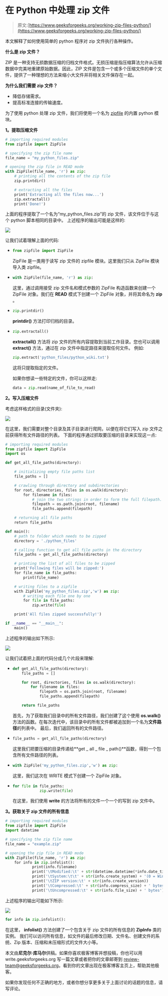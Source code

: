 # 在 Python 中处理 zip 文件

> 原文:[https://www.geeksforgeeks.org/working-zip-files-python/](https://www.geeksforgeeks.org/working-zip-files-python/)

本文解释了如何使用简单的 python 程序对 zip 文件执行各种操作。

**什么是 zip 文件？**

ZIP 是一种支持无损数据压缩的归档文件格式。无损压缩是指压缩算法允许从压缩数据中完美地重建原始数据。因此，ZIP 文件是包含一个或多个压缩文件的单个文件，提供了一种理想的方法来缩小大文件并将相关文件保存在一起。

**为什么我们需要 zip 文件？**

*   降低存储需求。
*   提高标准连接的传输速度。

为了使用 python 处理 zip 文件，我们将使用一个名为 [zipfile](https://docs.python.org/2/library/zipfile.html) 的内置 python 模块。

**1。提取压缩文件**

```py
# importing required modules
from zipfile import ZipFile

# specifying the zip file name
file_name = "my_python_files.zip"

# opening the zip file in READ mode
with ZipFile(file_name, 'r') as zip:
    # printing all the contents of the zip file
    zip.printdir()

    # extracting all the files
    print('Extracting all the files now...')
    zip.extractall()
    print('Done!')
```

上面的程序提取了一个名为“my_python_files.zip”的 zip 文件，该文件位于与这个 python 脚本相同的目录中。
上述程序的输出可能是这样的:

![](img/60827d847b225cd1cbcd9ce04f4437c6.png)

让我们试着理解上面的代码:

*   ```py
    from zipfile import ZipFile
    ```

    ZipFile 是一类用于读写 zip 文件的 zipfile 模块。这里我们只从 ZipFile 模块导入类 zipfile。

*   ```py
    with ZipFile(file_name, 'r') as zip:
    ```

    这里，通过调用接受 zip 文件名和模式参数的 ZipFile 构造函数来创建一个 ZipFile 对象。我们在 **READ** 模式下创建一个 ZipFile 对象，并将其命名为 **zip** 。

*   ```py
    zip.printdir()
    ```

    **printdir()** 方法打印归档的目录。

*   ```py
    zip.extractall()
    ```

    **extractall()** 方法将 zip 文件的所有内容提取到当前工作目录。您也可以调用 **extract()** 方法，通过在 zip 文件中指定路径来提取任何文件。
    例如:

    ```py
    zip.extract('python_files/python_wiki.txt')
    ```

    这将只提取指定的文件。

    如果你想读一些特定的文件，你可以这样走:

    ```py
    data = zip.read(name_of_file_to_read)
    ```

**2。写入压缩文件**

考虑这样格式的目录(文件夹):

![](img/2e2a79278833c9b72533542febe25f03.png)

在这里，我们需要对整个目录及其子目录进行爬网，以便在将它们写入 zip 文件之前获得所有文件路径的列表。
下面的程序通过抓取要压缩的目录来实现这一点:

```py
# importing required modules
from zipfile import ZipFile
import os

def get_all_file_paths(directory):

    # initializing empty file paths list
    file_paths = []

    # crawling through directory and subdirectories
    for root, directories, files in os.walk(directory):
        for filename in files:
            # join the two strings in order to form the full filepath.
            filepath = os.path.join(root, filename)
            file_paths.append(filepath)

    # returning all file paths
    return file_paths        

def main():
    # path to folder which needs to be zipped
    directory = './python_files'

    # calling function to get all file paths in the directory
    file_paths = get_all_file_paths(directory)

    # printing the list of all files to be zipped
    print('Following files will be zipped:')
    for file_name in file_paths:
        print(file_name)

    # writing files to a zipfile
    with ZipFile('my_python_files.zip','w') as zip:
        # writing each file one by one
        for file in file_paths:
            zip.write(file)

    print('All files zipped successfully!')        

if __name__ == "__main__":
    main()
```

上述程序的输出如下所示:

![](img/f16f4044fcac1a8d431658b220b6f25b.png)

让我们试着把上面的代码分成几个片段来理解:

*   ```py
    def get_all_file_paths(directory):
        file_paths = []

        for root, directories, files in os.walk(directory):
            for filename in files:
                filepath = os.path.join(root, filename)
                file_paths.append(filepath)

        return file_paths
    ```

    首先，为了获取我们目录中的所有文件路径，我们创建了这个使用 **os.walk()** 方法的函数。在每次迭代中，该目录中的所有文件都被追加到一个名为**文件路径**的列表中。
    最后，我们返回所有的文件路径。

*   ```py
    file_paths = get_all_file_paths(directory)
    ```

    这里我们把要压缩的目录传递给**get _ all _ file _ path()**函数，得到一个包含所有文件路径的列表。

*   ```py
    with ZipFile('my_python_files.zip','w') as zip:
    ```

    这里，我们这次在 WRITE 模式下创建一个 ZipFile 对象。

*   ```py
    for file in file_paths:
                zip.write(file)
    ```

    在这里，我们使用 **write** 的方法将所有的文件一个一个的写到 zip 文件中。

**3。获取关于 zip 文件的所有信息**

```py
# importing required modules
from zipfile import ZipFile
import datetime

# specifying the zip file name
file_name = "example.zip"

# opening the zip file in READ mode
with ZipFile(file_name, 'r') as zip:
    for info in zip.infolist():
            print(info.filename)
            print('\tModified:\t' + str(datetime.datetime(*info.date_time)))
            print('\tSystem:\t\t' + str(info.create_system) + '(0 = Windows, 3 = Unix)')
            print('\tZIP version:\t' + str(info.create_version))
            print('\tCompressed:\t' + str(info.compress_size) + ' bytes')
            print('\tUncompressed:\t' + str(info.file_size) + ' bytes')
```

上述程序的输出可能如下所示:

![](img/0a42f8fa8a623273293094d119d9874b.png)

```py
for info in zip.infolist():
```

在这里， **infolist()** 方法创建了一个包含关于 zip 文件的所有信息的 **ZipInfo** 类的实例。
我们可以访问所有信息，如文件的最后修改日期、文件名、创建文件的系统、Zip 版本、压缩和未压缩形式的文件大小等。

本文由**尼克尔·库马尔**供稿。如果你喜欢极客博客并想投稿，你也可以用 write.geeksforgeeks.org 写一篇文章或者把你的文章邮寄到 review-team@geeksforgeeks.org。看到你的文章出现在极客博客主页上，帮助其他极客。

如果你发现任何不正确的地方，或者你想分享更多关于上面讨论的话题的信息，请写评论。